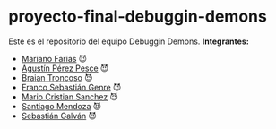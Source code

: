 # proyecto-final-debuggin-demons
Este es el repositorio del equipo Debuggin Demons.
__Integrantes:__<br>

- [Mariano Farias](https://github.com/Marianoleonardofarias)  😈
- [Agustín Pérez Pesce](https://github.com/Aguppesce) 😈
- [Braian Troncoso](https://github.com/BraianTroncoso) 😈
- [Franco Sebastián Genre](https://github.com/francogenre) 😈
- [Mario Cristian Sanchez](https://github.com/TanitoCode) 😈
- [Santiago Mendoza](https://github.com/SantSR) 😈
- [Sebastián Galván](https://github.com/SebasGalvan) 😈

